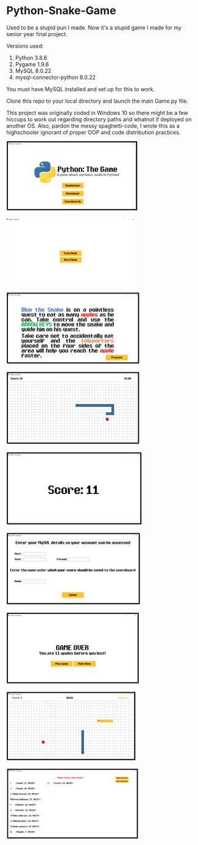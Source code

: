 # Python-Snake-Game
Used to be a stupid pun I made. Now it's a stupid game I made for my senior year final project.

Versions used:
  1. Python 3.8.6
  2. Pygame 1.9.6 
  3. MySQL 8.0.22
  4. mysql-connector-python 8.0.22 
  
You must have MySQL installed and set up for this to work.

Clone this repo to your local directory and launch the main Game.py file.

This project was originally coded in Windows 10 so there might be a few hiccups to work out regarding directory paths and whatnot if deployed on another OS. Also, pardon the messy spaghetti-code, I wrote this as a highschooler ignorant of proper OOP and code distribution practices.

![](https://github.com/Masacaai/Python-Snake-Game/blob/main/Screenshots/image(7).png)

![](https://github.com/Masacaai/Python-Snake-Game/blob/main/Screenshots/image(8).png)

![](https://github.com/Masacaai/Python-Snake-Game/blob/main/Screenshots/image(9).png)

![](https://github.com/Masacaai/Python-Snake-Game/blob/main/Screenshots/image(10).png)

![](https://github.com/Masacaai/Python-Snake-Game/blob/main/Screenshots/image(11).png)

![](https://github.com/Masacaai/Python-Snake-Game/blob/main/Screenshots/image(12).png)

![](https://github.com/Masacaai/Python-Snake-Game/blob/main/Screenshots/image(13).png)

![](https://github.com/Masacaai/Python-Snake-Game/blob/main/Screenshots/image(14).png)

![](https://github.com/Masacaai/Python-Snake-Game/blob/main/Screenshots/image(15).png)

